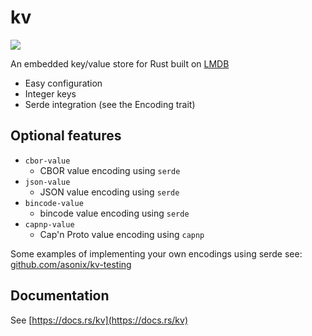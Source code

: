 # kv

<a href="https://crates.io/crates/kv">
    <img src="https://img.shields.io/crates/v/kv.svg">
</a>

An embedded key/value store for Rust built on [LMDB](https://github.com/LMDB/lmdb)

- Easy configuration
- Integer keys
- Serde integration (see the Encoding trait)

## Optional features

* `cbor-value`
    - CBOR value encoding using `serde`
* `json-value`
    - JSON value encoding using `serde`
* `bincode-value`
    - bincode value encoding using `serde`
* `capnp-value`
    - Cap'n Proto value encoding using `capnp`

Some examples of implementing your own encodings using serde see: [github.com/asonix/kv-testing](https://github.com/asonix/kv-testing)

## Documentation

See [https://docs.rs/kv](https://docs.rs/kv)

